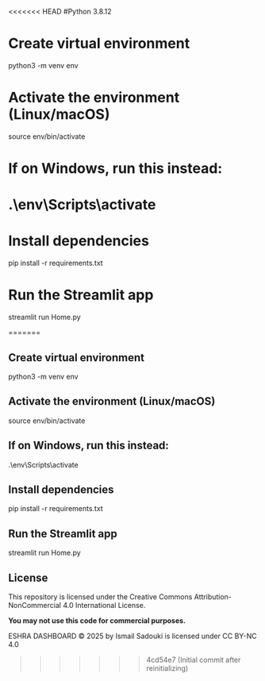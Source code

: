 <<<<<<< HEAD
#Python 3.8.12



# Create virtual environment
python3 -m venv env

# Activate the environment (Linux/macOS)
source env/bin/activate

# If on Windows, run this instead:
# .\env\Scripts\activate

# Install dependencies
pip install -r requirements.txt

# Run the Streamlit app
streamlit run Home.py

=======
## Create virtual environment



python3 -m venv env





## Activate the environment (Linux/macOS)


source env/bin/activate





## If on Windows, run this instead:


.\env\Scripts\activate





## Install dependencies


pip install -r requirements.txt





## Run the Streamlit app


streamlit run Home.py







## License

This repository is licensed under the Creative Commons Attribution-NonCommercial 4.0 International License.

**You may not use this code for commercial purposes.**

ESHRA DASHBOARD © 2025 by Ismail Sadouki is licensed under CC BY-NC 4.0

>>>>>>> 4cd54e7 (Initial commit after reinitializing)
